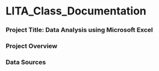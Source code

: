 # LITA_Class_Documentation
### Project Title: Data Analysis using Microsoft Excel

### Project Overview

### Data Sources

